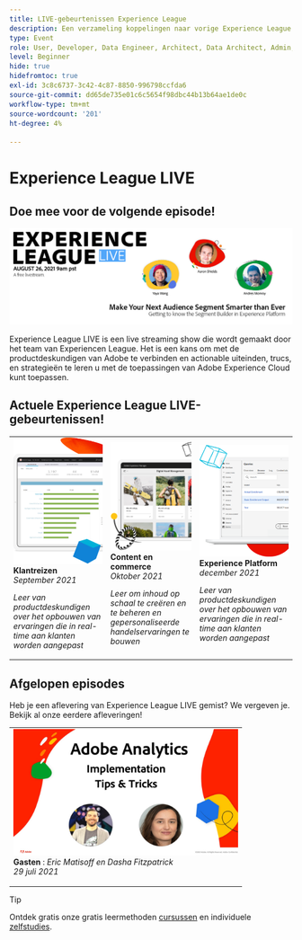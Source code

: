 ```yaml
---
title: LIVE-gebeurtenissen Experience League
description: Een verzameling koppelingen naar vorige Experience League LIVE-gebeurtenissen
type: Event
role: User, Developer, Data Engineer, Architect, Data Architect, Admin, Leader
level: Beginner
hide: true
hidefromtoc: true
exl-id: 3c8c6737-3c42-4c87-8850-996798ccfda6
source-git-commit: dd65de735e01c6c5654f98dbc44b13b64ae1de0c
workflow-type: tm+mt
source-wordcount: '201'
ht-degree: 4%

---
```


# Experience League LIVE

## Doe mee voor de volgende episode!

<a href="https://www.youtube.com/watch?v=rogVKsTFbWk"><img alt="Als u klikt, gaat u naar de YouTube-lobby voor Experience League Live" src="assets/1440x492.png" /></a>

Experience League LIVE is een live streaming show die wordt gemaakt door het team van Experiencen League.  Het is een kans om met de productdeskundigen van Adobe te verbinden en actionable uiteinden, trucs, en strategieën te leren u met de toepassingen van Adobe Experience Cloud kunt toepassen.


## Actuele Experience League LIVE-gebeurtenissen!

<table>
<tr>
  <td>
      <img alt="Inhoudsservices" src="./assets/journeys.png" />
     <div>
          <strong>Klantreizen</strong>
     </div>
     <div>
          <em>September 2021</em>
     </div>
    <p>
    <em>Leer van productdeskundigen over het opbouwen van ervaringen die in real-time aan klanten worden aangepast</em>
    <p>
  </td>
  <td>
      <img alt="Inhoudsservices" src="./assets/content.png" />
     <div>
          <strong>Content en commerce</strong>
     <div>
          <em>Oktober 2021</em>
     </div>
     </div>
    <p>
    <em>Leer om inhoud op schaal te creëren en te beheren en gepersonaliseerde handelservaringen te bouwen</em>
    <p>
  </td>
  <td>
      <img alt="Inhoudsservices" src="./assets/platform.png" />
     <div>
          <strong>Experience Platform</strong>
     </div>
     <div>
          <em>december 2021</em>
     </div>    
    <p>
    <em>Leer van productdeskundigen over het opbouwen van ervaringen die in real-time aan klanten worden aangepast</em>
    <p>
  </td>
</tr>
</table>


## Afgelopen episodes

Heb je een aflevering van Experience League LIVE gemist? We vergeven je. Bekijk al onze eerdere afleveringen!

<table>
<tr>

<td>
    <a href="https://www.youtube.com/watch?v=lxOvLCzEGBI">
      <img height="225" width="400" alt="Experience League LIVE" src="assets/exl-live-after2.jpg" />
    </a>
     <div>
          <strong>Gasten</strong> : <i>Eric Matisoff en Dasha Fitzpatrick</i>
     </div>
     <div>
          <em>29 juli 2021</em>
     </div>    
    <p>
    <em></em>
    <p>
  </td>
</tr>
</table>

>[!TIP]
>
>Ontdek gratis onze gratis leermethoden [cursussen](https://experienceleague.adobe.com/#dashboard/learning) en individuele [zelfstudies](https://experienceleague.adobe.com/docs/home-tutorials.html).
